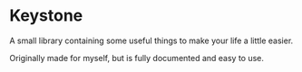 # Keystone
A small library containing some useful things to make your life a little easier.

Originally made for myself, but is fully documented and easy to use.